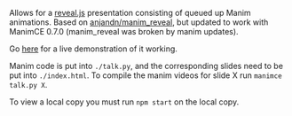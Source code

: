 Allows for a <a href="https://github.com/hakimel/reveal.js/">reveal.js</a> presentation consisting of queued up Manim animations. Based on <a href="https://github.com/anjandn/manim_reveal">anjandn/manim_reveal</a>, but updated to work with ManimCE 0.7.0 (manim_reveal was broken by manim updates).

Go <a href="https://christopherchubb.com/manim_slides">here</a> for a live demonstration of it working.

Manim code is put into <code>./talk.py</code>, and the corresponding slides need to be put into <code>./index.html</code>. To compile the manim videos for slide X run <code>manimce talk.py X</code>.

To view a local copy you must run <code>npm start</code> on the local copy.
